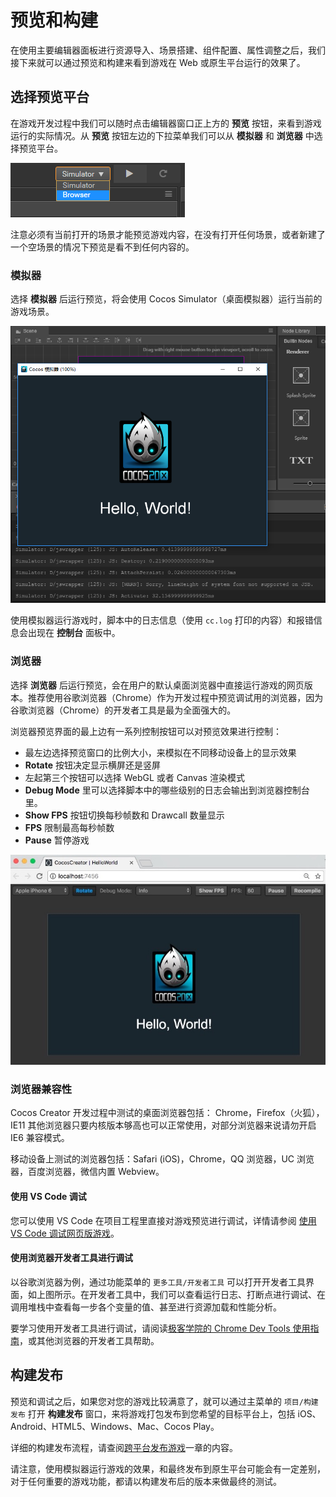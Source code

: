 # 预览和构建

在使用主要编辑器面板进行资源导入、场景搭建、组件配置、属性调整之后，我们接下来就可以通过预览和构建来看到游戏在 Web 或原生平台运行的效果了。

## 选择预览平台

在游戏开发过程中我们可以随时点击编辑器窗口正上方的 **预览** 按钮，来看到游戏运行的实际情况。从 **预览** 按钮左边的下拉菜单我们可以从 **模拟器** 和 **浏览器** 中选择预览平台。

![select platform](preview-build/select-platform.png)

注意必须有当前打开的场景才能预览游戏内容，在没有打开任何场景，或者新建了一个空场景的情况下预览是看不到任何内容的。

### 模拟器

选择 **模拟器** 后运行预览，将会使用 Cocos Simulator（桌面模拟器）运行当前的游戏场景。

![simulator](preview-build/simulator.png)

使用模拟器运行游戏时，脚本中的日志信息（使用 `cc.log` 打印的内容）和报错信息会出现在 **控制台** 面板中。

### 浏览器

选择 **浏览器** 后运行预览，会在用户的默认桌面浏览器中直接运行游戏的网页版本。推荐使用谷歌浏览器（Chrome）作为开发过程中预览调试用的浏览器，因为谷歌浏览器（Chrome）的开发者工具是最为全面强大的。

浏览器预览界面的最上边有一系列控制按钮可以对预览效果进行控制：

- 最左边选择预览窗口的比例大小，来模拟在不同移动设备上的显示效果
- **Rotate** 按钮决定显示横屏还是竖屏
- 左起第三个按钮可以选择 WebGL 或者 Canvas 渲染模式
- **Debug Mode** 里可以选择脚本中的哪些级别的日志会输出到浏览器控制台里。
- **Show FPS** 按钮切换每秒帧数和 Drawcall 数量显示
- **FPS** 限制最高每秒帧数
- **Pause** 暂停游戏

![browser](preview-build/browser.png)

### 浏览器兼容性

Cocos Creator 开发过程中测试的桌面浏览器包括： Chrome，Firefox（火狐），IE11
其他浏览器只要内核版本够高也可以正常使用，对部分浏览器来说请勿开启 IE6 兼容模式。

移动设备上测试的浏览器包括：Safari (iOS)，Chrome，QQ 浏览器，UC 浏览器，百度浏览器，微信内置 Webview。

#### 使用 VS Code 调试

您可以使用 VS Code 在项目工程里直接对游戏预览进行调试，详情请参阅 [使用 VS Code 调试网页版游戏](../coding-setup.md##-vs-code--1)。

#### 使用浏览器开发者工具进行调试

以谷歌浏览器为例，通过功能菜单的 `更多工具/开发者工具` 可以打开开发者工具界面，如上图所示。在开发者工具中，我们可以查看运行日志、打断点进行调试、在调用堆栈中查看每一步各个变量的值、甚至进行资源加载和性能分析。

要学习使用开发者工具进行调试，请阅读[极客学院的 Chrome Dev Tools 使用指南](//wiki.jikexueyuan.com/project/chrome-devtools/overview.html)，或其他浏览器的开发者工具帮助。

## 构建发布

预览和调试之后，如果您对您的游戏比较满意了，就可以通过主菜单的 `项目/构建发布` 打开 **构建发布** 窗口，来将游戏打包发布到您希望的目标平台上，包括 iOS、Android、HTML5、Windows、Mac、Cocos Play。

详细的构建发布流程，请查阅[跨平台发布游戏](../../publish/index.md)一章的内容。

请注意，使用模拟器运行游戏的效果，和最终发布到原生平台可能会有一定差别，对于任何重要的游戏功能，都请以构建发布后的版本来做最终的测试。